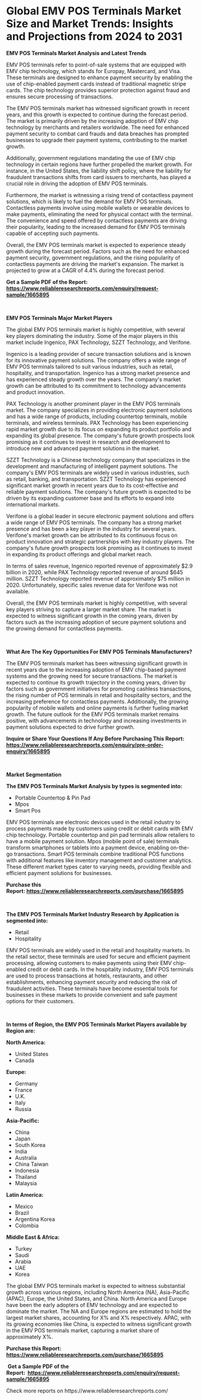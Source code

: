 <p><h1>Global EMV POS Terminals Market Size and Market Trends: Insights and Projections from 2024 to 2031</h1></p><p><strong>EMV POS Terminals Market Analysis and Latest Trends</strong></p>
<p><p>EMV POS terminals refer to point-of-sale systems that are equipped with EMV chip technology, which stands for Europay, Mastercard, and Visa. These terminals are designed to enhance payment security by enabling the use of chip-enabled payment cards instead of traditional magnetic stripe cards. The chip technology provides superior protection against fraud and ensures secure processing of transactions.</p><p>The EMV POS terminals market has witnessed significant growth in recent years, and this growth is expected to continue during the forecast period. The market is primarily driven by the increasing adoption of EMV chip technology by merchants and retailers worldwide. The need for enhanced payment security to combat card frauds and data breaches has prompted businesses to upgrade their payment systems, contributing to the market growth.</p><p>Additionally, government regulations mandating the use of EMV chip technology in certain regions have further propelled the market growth. For instance, in the United States, the liability shift policy, where the liability for fraudulent transactions shifts from card issuers to merchants, has played a crucial role in driving the adoption of EMV POS terminals.</p><p>Furthermore, the market is witnessing a rising trend of contactless payment solutions, which is likely to fuel the demand for EMV POS terminals. Contactless payments involve using mobile wallets or wearable devices to make payments, eliminating the need for physical contact with the terminal. The convenience and speed offered by contactless payments are driving their popularity, leading to the increased demand for EMV POS terminals capable of accepting such payments.</p><p>Overall, the EMV POS terminals market is expected to experience steady growth during the forecast period. Factors such as the need for enhanced payment security, government regulations, and the rising popularity of contactless payments are driving the market's expansion. The market is projected to grow at a CAGR of 4.4% during the forecast period.</p></p>
<p><strong>Get a Sample PDF of the Report:&nbsp; <a href="https://www.reliableresearchreports.com/enquiry/request-sample/1665895">https://www.reliableresearchreports.com/enquiry/request-sample/1665895</a></strong></p>
<p>&nbsp;</p>
<p><strong>EMV POS Terminals Major Market Players</strong></p>
<p><p>The global EMV POS terminals market is highly competitive, with several key players dominating the industry. Some of the major players in this market include Ingenico, PAX Technology, SZZT Technology, and Verifone.</p><p>Ingenico is a leading provider of secure transaction solutions and is known for its innovative payment solutions. The company offers a wide range of EMV POS terminals tailored to suit various industries, such as retail, hospitality, and transportation. Ingenico has a strong market presence and has experienced steady growth over the years. The company's market growth can be attributed to its commitment to technology advancements and product innovation.</p><p>PAX Technology is another prominent player in the EMV POS terminals market. The company specializes in providing electronic payment solutions and has a wide range of products, including countertop terminals, mobile terminals, and wireless terminals. PAX Technology has been experiencing rapid market growth due to its focus on expanding its product portfolio and expanding its global presence. The company's future growth prospects look promising as it continues to invest in research and development to introduce new and advanced payment solutions in the market.</p><p>SZZT Technology is a Chinese technology company that specializes in the development and manufacturing of intelligent payment solutions. The company's EMV POS terminals are widely used in various industries, such as retail, banking, and transportation. SZZT Technology has experienced significant market growth in recent years due to its cost-effective and reliable payment solutions. The company's future growth is expected to be driven by its expanding customer base and its efforts to expand into international markets.</p><p>Verifone is a global leader in secure electronic payment solutions and offers a wide range of EMV POS terminals. The company has a strong market presence and has been a key player in the industry for several years. Verifone's market growth can be attributed to its continuous focus on product innovation and strategic partnerships with key industry players. The company's future growth prospects look promising as it continues to invest in expanding its product offerings and global market reach.</p><p>In terms of sales revenue, Ingenico reported revenue of approximately $2.9 billion in 2020, while PAX Technology reported revenue of around $645 million. SZZT Technology reported revenue of approximately $75 million in 2020. Unfortunately, specific sales revenue data for Verifone was not available.</p><p>Overall, the EMV POS terminals market is highly competitive, with several key players striving to capture a larger market share. The market is expected to witness significant growth in the coming years, driven by factors such as the increasing adoption of secure payment solutions and the growing demand for contactless payments.</p></p>
<p>&nbsp;</p>
<p><strong>What Are The Key Opportunities For EMV POS Terminals Manufacturers?</strong></p>
<p><p>The EMV POS terminals market has been witnessing significant growth in recent years due to the increasing adoption of EMV chip-based payment systems and the growing need for secure transactions. The market is expected to continue its growth trajectory in the coming years, driven by factors such as government initiatives for promoting cashless transactions, the rising number of POS terminals in retail and hospitality sectors, and the increasing preference for contactless payments. Additionally, the growing popularity of mobile wallets and online payments is further fueling market growth. The future outlook for the EMV POS terminals market remains positive, with advancements in technology and increasing investments in payment solutions expected to drive further growth.</p></p>
<p><strong>Inquire or Share Your Questions If Any Before Purchasing This Report: <a href="https://www.reliableresearchreports.com/enquiry/pre-order-enquiry/1665895">https://www.reliableresearchreports.com/enquiry/pre-order-enquiry/1665895</a></strong></p>
<p>&nbsp;</p>
<p><strong>Market Segmentation</strong></p>
<p><strong>The EMV POS Terminals Market Analysis by types is segmented into:</strong></p>
<p><ul><li>Portable Countertop & Pin Pad</li><li>Mpos</li><li>Smart Pos</li></ul></p>
<p><p>EMV POS terminals are electronic devices used in the retail industry to process payments made by customers using credit or debit cards with EMV chip technology. Portable countertop and pin pad terminals allow retailers to have a mobile payment solution. Mpos (mobile point of sale) terminals transform smartphones or tablets into a payment device, enabling on-the-go transactions. Smart POS terminals combine traditional POS functions with additional features like inventory management and customer analytics. These different market types cater to varying needs, providing flexible and efficient payment solutions for businesses.</p></p>
<p><strong>Purchase this Report:&nbsp;<a href="https://www.reliableresearchreports.com/purchase/1665895">https://www.reliableresearchreports.com/purchase/1665895</a></strong></p>
<p>&nbsp;</p>
<p><strong>The EMV POS Terminals Market Industry Research by Application is segmented into:</strong></p>
<p><ul><li>Retail</li><li>Hospitality</li></ul></p>
<p><p>EMV POS terminals are widely used in the retail and hospitality markets. In the retail sector, these terminals are used for secure and efficient payment processing, allowing customers to make payments using their EMV chip-enabled credit or debit cards. In the hospitality industry, EMV POS terminals are used to process transactions at hotels, restaurants, and other establishments, enhancing payment security and reducing the risk of fraudulent activities. These terminals have become essential tools for businesses in these markets to provide convenient and safe payment options for their customers.</p></p>
<p>&nbsp;</p>
<p><strong>In terms of Region, the EMV POS Terminals Market Players available by Region are:</strong></p>
<p>
    <p> <strong> North America: </strong>
        <ul>
            <li>United States</li>
            <li>Canada</li>
        </ul>
        </p> 
    <p> <strong> Europe: </strong>
        <ul>
            <li>Germany</li>
            <li>France</li>
            <li>U.K.</li>
            <li>Italy</li>
            <li>Russia</li>
        </ul>
        </p> 
    <p> <strong> Asia-Pacific: </strong>
        <ul>
            <li>China</li>
            <li>Japan</li>
            <li>South Korea</li>
            <li>India</li>
            <li>Australia</li>
            <li>China Taiwan</li>
            <li>Indonesia</li>
            <li>Thailand</li>
            <li>Malaysia</li>
        </ul>
        </p> 
    <p> <strong> Latin America: </strong>
        <ul>
            <li>Mexico</li>
            <li>Brazil</li>
            <li>Argentina Korea</li>
            <li>Colombia</li>
        </ul>
        </p> 
    <p> <strong> Middle East & Africa: </strong>
        <ul>
            <li>Turkey</li>
            <li>Saudi</li>
            <li>Arabia</li>
            <li>UAE</li>
            <li>Korea</li>
        </ul>
    </p>
    </p>
<p><p>The global EMV POS terminals market is expected to witness substantial growth across various regions, including North America (NA), Asia-Pacific (APAC), Europe, the United States, and China. North America and Europe have been the early adopters of EMV technology and are expected to dominate the market. The NA and Europe regions are estimated to hold the largest market shares, accounting for X% and X% respectively. APAC, with its growing economies like China, is expected to witness significant growth in the EMV POS terminals market, capturing a market share of approximately X%.</p></p>
<p><strong>Purchase this Report: <a href="https://www.reliableresearchreports.com/purchase/1665895">https://www.reliableresearchreports.com/purchase/1665895</a></strong></p>
<p>&nbsp;<strong>Get a Sample PDF of the Report:&nbsp;&nbsp;<a href="https://www.reliableresearchreports.com/enquiry/request-sample/1665895">https://www.reliableresearchreports.com/enquiry/request-sample/1665895</a></strong></p>
<p><strong></strong></p>
<p>Check more reports on https://www.reliableresearchreports.com/</p>